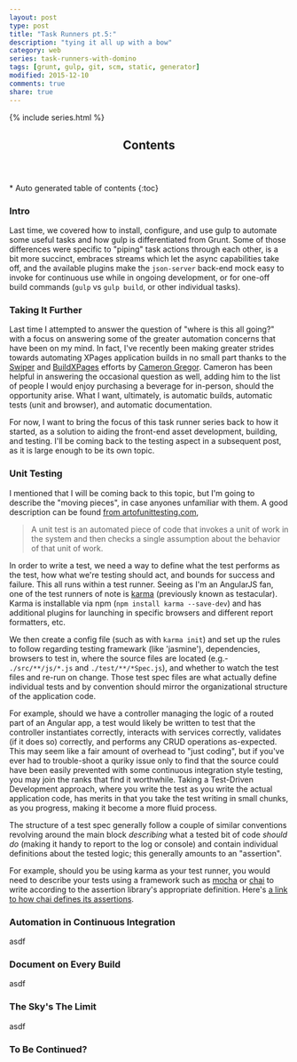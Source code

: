 ```yaml
---
layout: post
type: post
title: "Task Runners pt.5:"
description: "tying it all up with a bow"
category: web
series: task-runners-with-domino
tags: [grunt, gulp, git, scm, static, generator]
modified: 2015-12-10
comments: true
share: true
---
```


{% include series.html %}

<!-- auto-magic TOC! -->
<section>
  <header data-toggle="tooltip" title="it's dangerous to go alone, take this">
    <h2>Contents</h2>
  </header>
<div id="drawer" markdown="1">
*  Auto generated table of contents
{:toc}
</div>
</section>

### Intro
Last time, we covered how to install, configure, and use gulp to automate some useful tasks and how gulp is differentiated from Grunt. Some of those differences were specific to "piping" task actions through each other, is a bit more succinct, embraces streams which let the async capabilities take off, and the available plugins make the `json-server` back-end mock easy to invoke for continuous use while in ongoing development, or for one-off build commands (`gulp` vs `gulp build`, or other individual tasks).

### Taking It Further
Last time I attempted to answer the question of "where is this all going?" with a focus on answering some of the greater automation concerns that have been on my mind. In fact, I've recently been making greater strides towards automating XPages application builds in no small part thanks to the [Swiper](https://github.com/camac/Swiper) and [BuildXPages](https://github.com/camac/BuildXPages) efforts by [Cameron Gregor](http://www.gregorbyte.com/). Cameron has been helpful in answering the occasional question as well, adding him to the list of people I would enjoy purchasing a beverage for in-person, should the opportunity arise. What I want, ultimately, is automatic builds, automatic tests (unit and browser), and automatic documentation.

For now, I want to bring the focus of this task runner series back to how it started, as a solution to aiding the front-end asset development, building, and testing. I'll be coming back to the testing aspect in a subsequent post, as it is large enough to be its own topic.

### Unit Testing
I mentioned that I will be coming back to this topic, but I'm going to describe the "moving pieces", in case anyones unfamiliar with them. A good description can be found [from artofunittesting.com](http://artofunittesting.com/definition-of-a-unit-test/),

> A unit test is an automated piece of code that invokes a unit of work in the system and then checks a single assumption about the behavior of that unit of work.

In order to write a test, we need a way to define what the test performs as the test, how what we're testing should act, and bounds for success and failure. This all runs within a test runner. Seeing as I'm an AngularJS fan, one of the test runners of note is [karma](http://karma-runner.github.io/) (previously known as testacular). Karma is installable via npm (`npm install karma --save-dev`) and has additional plugins for launching in specific browsers and different report formatters, etc.

We then create a config file (such as with `karma init`) and set up the rules to follow regarding testing framewark (like 'jasmine'), dependencies, browsers to test in, where the source files are located (e.g.- `./src/**/js/*.js` and `./test/**/*Spec.js`), and whether to watch the test files and re-run on change. Those test spec files are what actually define individual tests and by convention should mirror the organizational structure of the application code.

For example, should we have a controller managing the logic of a routed part of an Angular app, a test would likely be written to test that the controller instantiates correctly, interacts with services correctly, validates (if it does so) correctly, and performs any CRUD operations as-expected. This may seem like a fair amount of overhead to "just coding", but if you've ever had to trouble-shoot a quriky issue only to find that the source could have been easily prevented with some continuous integration style testing, you may join the ranks that find it worthwhile. Taking a Test-Driven Development approach, where you write the test as you write the actual application code, has merits in that you take the test writing in small chunks, as you progress, making it become a more fluid process.

The structure of a test spec generally follow a couple of similar conventions revolving around the main block _describing_ what a tested bit of code _should do_ (making it handy to report to the log or console) and contain individual definitions about the tested logic; this generally amounts to an "assertion".

For example, should you be using karma as your test runner, you would need to describe your tests using a framework such as [mocha](https://mochajs.org/) or [chai](https://github.com/xdissent/karma-chai) to write according to the assertion library's appropriate definition. Here's [a link to how chai defines its assertions](http://chaijs.com/api/bdd/).

### Automation in Continuous Integration
asdf

### Document on Every Build
asdf

### The Sky's The Limit
asdf

### To Be Continued?
